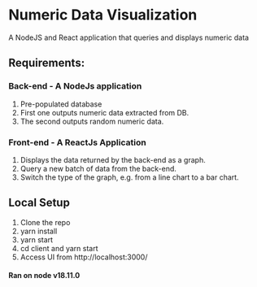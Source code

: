# Numeric Data Visualization
A NodeJS and React application that queries and displays numeric data

## Requirements:

### Back-end - A NodeJs application

1. Pre-populated database                                                                                                      
1. First one outputs numeric data extracted from DB.
2. The second outputs random numeric data.

### Front-end - A ReactJs Application

1. Displays the data returned by the back-end as a graph.
2. Query a new batch of data from the back-end.
3. Switch the type of the graph, e.g. from a line chart to a bar chart.

## Local Setup
1. Clone the repo
2. yarn install
3. yarn start
4. cd client and yarn start
5. Access UI from http://localhost:3000/

#### Ran on node v18.11.0